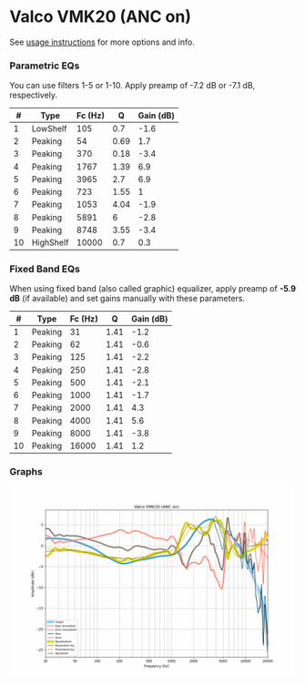 # Valco VMK20 (ANC on)
See [usage instructions](https://github.com/jaakkopasanen/AutoEq#usage) for more options and info.

### Parametric EQs
You can use filters 1-5 or 1-10. Apply preamp of -7.2 dB or -7.1 dB, respectively.

|   # | Type      |   Fc (Hz) |    Q |   Gain (dB) |
|-----|-----------|-----------|------|-------------|
|   1 | LowShelf  |       105 | 0.7  |        -1.6 |
|   2 | Peaking   |        54 | 0.69 |         1.7 |
|   3 | Peaking   |       370 | 0.18 |        -3.4 |
|   4 | Peaking   |      1767 | 1.39 |         6.9 |
|   5 | Peaking   |      3965 | 2.7  |         6.9 |
|   6 | Peaking   |       723 | 1.55 |         1   |
|   7 | Peaking   |      1053 | 4.04 |        -1.9 |
|   8 | Peaking   |      5891 | 6    |        -2.8 |
|   9 | Peaking   |      8748 | 3.55 |        -3.4 |
|  10 | HighShelf |     10000 | 0.7  |         0.3 |

### Fixed Band EQs
When using fixed band (also called graphic) equalizer, apply preamp of **-5.9 dB** (if available) and set gains manually with these parameters.

|   # | Type    |   Fc (Hz) |    Q |   Gain (dB) |
|-----|---------|-----------|------|-------------|
|   1 | Peaking |        31 | 1.41 |        -1.2 |
|   2 | Peaking |        62 | 1.41 |        -0.6 |
|   3 | Peaking |       125 | 1.41 |        -2.2 |
|   4 | Peaking |       250 | 1.41 |        -2.8 |
|   5 | Peaking |       500 | 1.41 |        -2.1 |
|   6 | Peaking |      1000 | 1.41 |        -1.7 |
|   7 | Peaking |      2000 | 1.41 |         4.3 |
|   8 | Peaking |      4000 | 1.41 |         5.6 |
|   9 | Peaking |      8000 | 1.41 |        -3.8 |
|  10 | Peaking |     16000 | 1.41 |         1.2 |

### Graphs
![](./Valco%20VMK20%20(ANC%20on).png)
